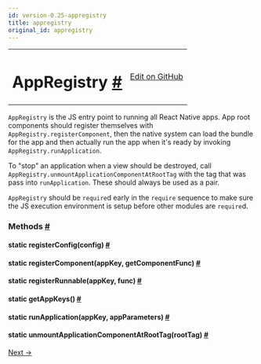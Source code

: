 ```yaml
---
id: version-0.25-appregistry
title: appregistry
original_id: appregistry
---
```

<a id="content"></a><table width="100%"><tbody><tr><td><h1><a class="anchor" name="appregistry"></a>AppRegistry <a class="hash-link" href="docs/appregistry.html#appregistry">#</a></h1></td><td style="text-align:right;"><a target="_blank" href="https://github.com/facebook/react-native/blob/master/Libraries/AppRegistry/AppRegistry.js">Edit on GitHub</a></td></tr></tbody></table><div><div><p><code>AppRegistry</code> is the JS entry point to running all React Native apps.  App
root components should register themselves with
<code>AppRegistry.registerComponent</code>, then the native system can load the bundle
for the app and then actually run the app when it's ready by invoking
<code>AppRegistry.runApplication</code>.</p><p>To "stop" an application when a view should be destroyed, call
<code>AppRegistry.unmountApplicationComponentAtRootTag</code> with the tag that was
pass into <code>runApplication</code>. These should always be used as a pair.</p><p><code>AppRegistry</code> should be <code>require</code>d early in the <code>require</code> sequence to make
sure the JS execution environment is setup before other modules are
<code>require</code>d.</p></div><span><h3><a class="anchor" name="methods"></a>Methods <a class="hash-link" href="docs/appregistry.html#methods">#</a></h3><div class="props"><div class="prop"><h4 class="propTitle"><a class="anchor" name="registerconfig"></a><span class="propType">static </span>registerConfig<span class="propType">(config)</span> <a class="hash-link" href="docs/appregistry.html#registerconfig">#</a></h4></div><div class="prop"><h4 class="propTitle"><a class="anchor" name="registercomponent"></a><span class="propType">static </span>registerComponent<span class="propType">(appKey, getComponentFunc)</span> <a class="hash-link" href="docs/appregistry.html#registercomponent">#</a></h4></div><div class="prop"><h4 class="propTitle"><a class="anchor" name="registerrunnable"></a><span class="propType">static </span>registerRunnable<span class="propType">(appKey, func)</span> <a class="hash-link" href="docs/appregistry.html#registerrunnable">#</a></h4></div><div class="prop"><h4 class="propTitle"><a class="anchor" name="getappkeys"></a><span class="propType">static </span>getAppKeys<span class="propType">()</span> <a class="hash-link" href="docs/appregistry.html#getappkeys">#</a></h4></div><div class="prop"><h4 class="propTitle"><a class="anchor" name="runapplication"></a><span class="propType">static </span>runApplication<span class="propType">(appKey, appParameters)</span> <a class="hash-link" href="docs/appregistry.html#runapplication">#</a></h4></div><div class="prop"><h4 class="propTitle"><a class="anchor" name="unmountapplicationcomponentatroottag"></a><span class="propType">static </span>unmountApplicationComponentAtRootTag<span class="propType">(rootTag)</span> <a class="hash-link" href="docs/appregistry.html#unmountapplicationcomponentatroottag">#</a></h4></div></div></span></div><div class="docs-prevnext"><a class="docs-next" href="docs/appstateios.html#content">Next →</a></div>